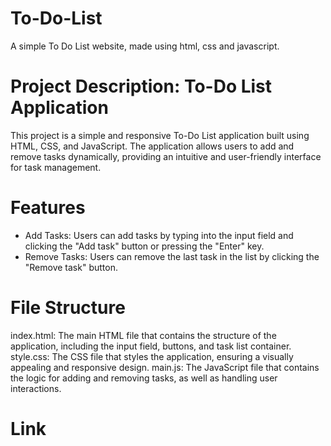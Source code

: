 # To-Do-List
A simple To Do List website, made using html, css and javascript.

# Project Description: To-Do List Application
This project is a simple and responsive To-Do List application built using HTML, CSS, and JavaScript. The application allows users to add and remove tasks dynamically, providing an intuitive and user-friendly interface for task management.

# Features
- Add Tasks: Users can add tasks by typing into the input field and clicking the "Add task" button or pressing the "Enter" key.
- Remove Tasks: Users can remove the last task in the list by clicking the "Remove task" button.

# File Structure
index.html: The main HTML file that contains the structure of the application, including the input field, buttons, and task list container.
style.css: The CSS file that styles the application, ensuring a visually appealing and responsive design.
main.js: The JavaScript file that contains the logic for adding and removing tasks, as well as handling user interactions.

# Link
